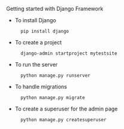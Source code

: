 
Getting started with Django Framework

- To install Django
        
        pip install django

- To create a project
        
        django-admin startproject mytestsite

- To run the server
    
        python manage.py runserver

- To handle migrations
        
        python manage.py migrate
     
- To create a superuser for the admin page
        
        python manage.py createsuperuser
